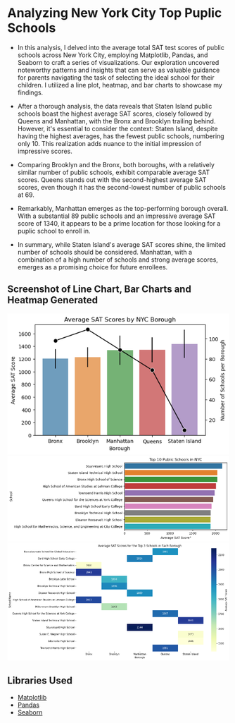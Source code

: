 # Analyzing New York City Top Puplic Schools

* In this analysis, I delved into the average total SAT test scores of public schools across New York City, employing Matplotlib, Pandas, and Seaborn to craft a series of visualizations. Our exploration uncovered noteworthy patterns and insights that can serve as valuable guidance for parents navigating the task of selecting the ideal school for their children. I utilized a line plot, heatmap, and bar charts to showcase my findings.

* After a thorough analysis, the data reveals that Staten Island public schools boast the highest average SAT scores, closely followed by Queens and Manhattan, with the Bronx and Brooklyn trailing behind. However, it's essential to consider the context: Staten Island, despite having the highest averages, has the fewest public schools, numbering only 10. This realization adds nuance to the initial impression of impressive scores.

* Comparing Brooklyn and the Bronx, both boroughs, with a relatively similar number of public schools, exhibit comparable average SAT scores. Queens stands out with the second-highest average SAT scores, even though it has the second-lowest number of public schools at 69.

* Remarkably, Manhattan emerges as the top-performing borough overall. With a substantial 89 public schools and an impressive average SAT score of 1340, it appears to be a prime location for those looking for a puplic school to enroll in.

* In summary, while Staten Island's average SAT scores shine, the limited number of schools should be considered. Manhattan, with a combination of a high number of schools and strong average scores, emerges as a promising choice for future enrollees.


## Screenshot of Line Chart, Bar Charts and Heatmap Generated

![](/images/NYC_BC1.png)
![](/images/NYC_BC2.png)
![](/images/NYC_HM.png)

## Libraries Used
* [Matplotlib](https://matplotlib.org/stable/tutorials/index)
* [Pandas](https://pandas.pydata.org/)
* [Seaborn](https://seaborn.pydata.org/)
